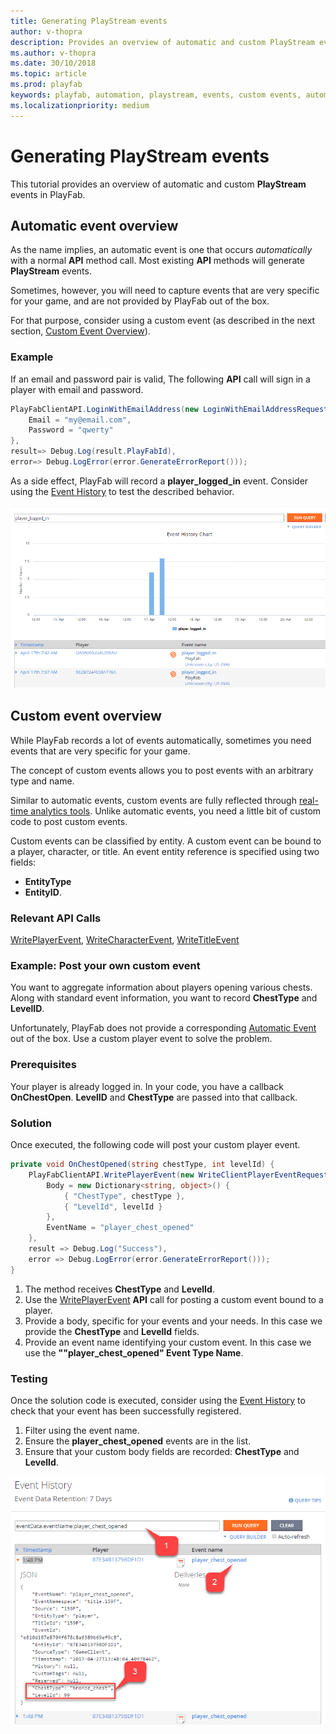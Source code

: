 ```yaml
---
title: Generating PlayStream events
author: v-thopra
description: Provides an overview of automatic and custom PlayStream events in PlayFab.
ms.author: v-thopra
ms.date: 30/10/2018
ms.topic: article
ms.prod: playfab
keywords: playfab, automation, playstream, events, custom events, automatic events
ms.localizationpriority: medium
---
```


# Generating PlayStream events

This tutorial provides an overview of automatic and custom **PlayStream** events in PlayFab.

## Automatic event overview

As the name implies, an automatic event is one that occurs *automatically* with a normal **API** method call. Most existing **API** methods will generate **PlayStream** events.

Sometimes, however, you will need to capture events that are very specific for your game, and are not provided by PlayFab out of the box.

For that purpose, consider using a custom event (as described in the next section, [Custom Event Overview](#custom-event-overview)).

### Example

If an email and password pair is valid, The following **API** call will sign in a player with email and password.

```csharp
PlayFabClientAPI.LoginWithEmailAddress(new LoginWithEmailAddressRequest() {
    Email = "my@email.com",
    Password = "qwerty"
}, 
result=> Debug.Log(result.PlayFabId), 
error=> Debug.LogError(error.GenerateErrorReport()));
```

As a side effect, PlayFab will record a **player_logged_in** event. Consider using the [Event History](event-history.md) to test the described behavior.

![Game Manager - Event History Chart](media/tutorials/game-manager-event-history-chart.png)  

## Custom event overview

While PlayFab records a lot of events automatically, sometimes you need events that are very specific for your game.

The concept of custom events allows you to post events with an arbitrary type and name.

Similar to automatic events, custom events are fully reflected through [real-time analytics tools](../../analytics/metrics/real-time-analytics-core-concepts.md). Unlike automatic events, you need a little bit of custom code to post custom events.

Custom events can be classified by entity. A custom event can be bound to a player, character, or title.  An event entity reference is specified using two fields:

- **EntityType**
- **EntityID**.

### Relevant API Calls

[WritePlayerEvent](xref:titleid.playfabapi.com.client.analytics.writeplayerevent), [WriteCharacterEvent](xref:titleid.playfabapi.com.client.analytics.writecharacterevent), [WriteTitleEvent](xref:titleid.playfabapi.com.client.analytics.writetitleevent)

### Example: Post your own custom event

You want to aggregate information about players opening various chests. Along with standard event information, you want to record **ChestType** and **LevelID**.

Unfortunately, PlayFab does not provide a corresponding [Automatic Event](#automatic-event-overview) out of the box. Use a custom player event to solve the problem.

### Prerequisites

Your player is already logged in. In your code, you have a callback **OnChestOpen**. **LevelID** and **ChestType** are passed into that callback.

### Solution

Once executed, the following code will post your custom player event.

```csharp
private void OnChestOpened(string chestType, int levelId) {
    PlayFabClientAPI.WritePlayerEvent(new WriteClientPlayerEventRequest() {
        Body = new Dictionary<string, object>() {
            { "ChestType", chestType },
            { "LevelId", levelId }
        },
        EventName = "player_chest_opened"
    },
    result => Debug.Log("Success"),
    error => Debug.LogError(error.GenerateErrorReport()));
}
```

1. The method receives **ChestType** and **LevelId**.
2. Use the [WritePlayerEvent](xref:titleid.playfabapi.com.client.analytics.writeplayerevent) **API** call for posting a custom event bound to a player.
3. Provide a body, specific for your events and your needs. In this case we provide the **ChestType** and **LevelId** fields.
4. Provide an event name identifying your custom event. In this case we use the **""player_chest_opened" Event Type Name**.

### Testing

Once the solution code is executed, consider using the [Event History](event-history.md) to check that your event has been successfully registered.

1. Filter using the event name.
2. Ensure the **player_chest_opened** events are in the list.
3. Ensure that your custom body fields are recorded: **ChestType** and **LevelId**.

![Game Manager - Event History Detail](media/tutorials/game-manager-event-history-detail.png)  
